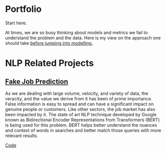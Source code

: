 # Portfolio
Start here.

At times, we are so busy thinking about models and metrics we fail to understand the problem and the data.
Here is my view on the approach one should take [before jumping into modelling.](https://medium.com/@sandeeptimilsina/before-you-jump-into-modelling-2ca5b727dac2)

# NLP Related Projects
## [Fake Job Prediction](https://github.com/stimils2/Fake-Job-Prediction-Using-BERT)
As we are dealing with large volume, velocity, and variety of data, the veracity, and the value we derive from it has been of prime importance. False information is easy to spread and can have a significant impact on genuine people or customers. Like other sectors, the job market has also been impacted by it. The state of art NLP technique developed by Google known as Bidirectional Encoder Representations from Transformers (BERT) is being used for this problem. BERT helps better understand the nuances and context of words in searches and better match those queries with more relevant results.

[Code](https://github.com/stimils2/Fake-Job-Prediction-Using-BERT/blob/master/fake%20job%20prediction.ipynb)
